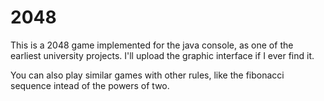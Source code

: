 # 2048

This is a 2048 game implemented for the java console, as one of the earliest university projects. I'll upload the graphic interface if I ever find it. 

You can also play similar games with other rules, like the fibonacci sequence intead of the powers of two.
